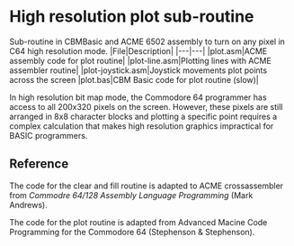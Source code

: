 High resolution plot sub-routine
================================

Sub-routine in CBMBasic and ACME 6502 assembly to turn on any pixel in C64 high resolution mode.
|File|Description|
|---|---|
|plot.asm|ACME assembly code for plot routine|
|plot-line.asm|Plotting lines with ACME assembler routine|
|plot-joystick.asm|Joystick movements plot points across the screen
|plot.bas|CBM Basic code for plot routine (slow)|

In high resolution bit map mode, the Commodore 64 programmer has access to all 200x320 pixels on the screen. 
However, these pixels are still arranged in 8x8 character blocks and plotting a specific point requires a complex
calculation that makes high resolution graphics impractical for BASIC programmers.

Reference
---------
The code for the clear and fill routine is adapted to ACME crossassembler from *Commodre 64/128 Assembly Language Programming* (Mark Andrews).

The code for the plot routine is adapted from Advanced Macine Code Programming for the Commodore 64 (Stephenson & Stephenson).


